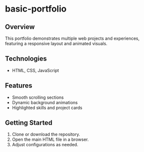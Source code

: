 # basic-portfolio
## Overview
This portfolio demonstrates multiple web projects and experiences, featuring a responsive layout and animated visuals.

## Technologies
- HTML, CSS, JavaScript
## Features
- Smooth scrolling sections
- Dynamic background animations
- Highlighted skills and project cards

## Getting Started
1. Clone or download the repository.
2. Open the main HTML file in a browser.
3. Adjust configurations as needed.
